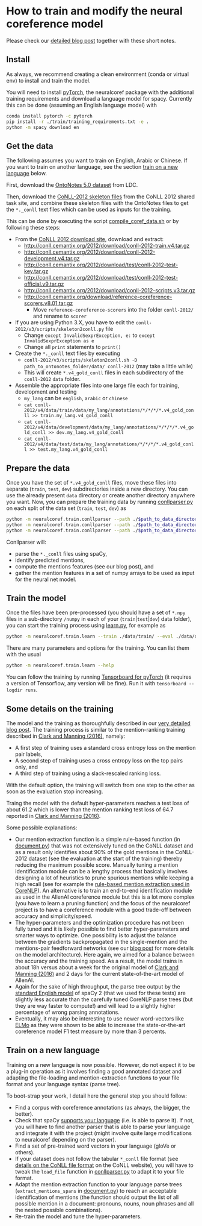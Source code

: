 # How to train and modify the neural coreference model

Please check our [detailed blog post](https://medium.com/huggingface/how-to-train-a-neural-coreference-model-neuralcoref-2-7bb30c1abdfe) together with these short notes.

## Install

As always, we recommend creating a clean environment (conda or virtual env) to install and train the model.

You will need to install [pyTorch](http://pytorch.org/), the neuralcoref package with the additional training requirements and download a language model for spacy.
Currently this can be done (assuming an English language model) with

```bash
conda install pytorch -c pytorch
pip install -r ./train/training_requirements.txt -e .
python -m spacy download en
```

## Get the data

The following assumes you want to train on English, Arabic or Chinese.
If you want to train on another language, see the section [train on a new language](#train-on-a-new-language) below.

First, download the [OntoNotes 5.0 dataset](https://catalog.ldc.upenn.edu/LDC2013T19) from LDC.

Then, download the [CoNLL-2012 skeleton files](http://conll.cemantix.org/2012/data.html) from the CoNLL 2012 shared task site,
and combine these skeleton files with the OntoNotes files to get the `*._conll` text files which can be used as inputs for the training.

This can be done by executing the script [compile_coref_data.sh](/neuralcoref/train/conll_processing_script/compile_coref_data.sh)
or by following these steps:

- From the [CoNLL 2012 download site](http://conll.cemantix.org/2012/download/), download and extract:
  - http://conll.cemantix.org/2012/download/conll-2012-train.v4.tar.gz
  - http://conll.cemantix.org/2012/download/conll-2012-development.v4.tar.gz
  - http://conll.cemantix.org/2012/download/test/conll-2012-test-key.tar.gz
  - http://conll.cemantix.org/2012/download/test/conll-2012-test-official.v9.tar.gz
  - http://conll.cemantix.org/2012/download/conll-2012-scripts.v3.tar.gz
  - http://conll.cemantix.org/download/reference-coreference-scorers.v8.01.tar.gz
    - Move `reference-coreference-scorers` into the folder `conll-2012/` and rename to `scorer`
- If you are using Python 3.X, you have to edit the `conll-2012/v3/scripts/skeleton2conll.py` file
  - Change `except InvalidSexprException, e:` to `except InvalidSexprException as e`
  - Change all `print` statements to `print()`
- Create the `*._conll` text files by executing
  - `conll-2012/v3/scripts/skeleton2conll.sh -D path_to_ontonotes_folder/data/ conll-2012` (may take a little while)
  - This will create `*.v4_gold_conll` files in each subdirectory of the `conll-2012` `data` folder.
- Assemble the appropriate files into one large file each for training, development and testing
  - `my_lang` can be `english`, `arabic` or `chinese`
  - `cat conll-2012/v4/data/train/data/my_lang/annotations/*/*/*/*.v4_gold_conll >> train.my_lang.v4_gold_conll`
  - `cat conll-2012/v4/data/development/data/my_lang/annotations/*/*/*/*.v4_gold_conll >> dev.my_lang.v4_gold_conll`
  - `cat conll-2012/v4/data/test/data/my_lang/annotations/*/*/*/*.v4_gold_conll >> test.my_lang.v4_gold_conll`

## Prepare the data

Once you have the set of `*.v4_gold_conll` files, move these files into separate (`train`, `test`, `dev`) subdirectories inside a new directory. You can use the already present `data` directory or create another directory anywhere you want. Now, you can prepare the training data by running
[conllparser.py](/neuralcoref/train/conllparser.py) on each split of the data set (`train`, `test`, `dev`) as

```bash
python -m neuralcoref.train.conllparser --path ./$path_to_data_directory/train/
python -m neuralcoref.train.conllparser --path ./$path_to_data_directory/test/
python -m neuralcoref.train.conllparser --path ./$path_to_data_directory/dev/
```

Conllparser will:

- parse the `*._conll` files using spaCy,
- identify predicted mentions,
- compute the mentions features (see our blog post), and
- gather the mention features in a set of numpy arrays to be used as input for the neural net model.

## Train the model

Once the files have been pre-processed
(you should have a set of `*.npy` files in a sub-directory `/numpy` in each of your (`train`|`test`|`dev`) data folder),
you can start the training process using [learn.py](/neuralcoref/train/learn.py), for example as

```bash
python -m neuralcoref.train.learn --train ./data/train/ --eval ./data/dev/
```

There are many parameters and options for the training. You can list them with the usual

```bash
python -m neuralcoref.train.learn --help
```

You can follow the training by running [Tensorboard for pyTorch](https://github.com/lanpa/tensorboard-pytorch)
(it requires a version of Tensorflow, any version will be fine). Run it with `tensorboard --logdir runs`.

## Some details on the training

The model and the training as thoroughfully described in our
[very detailed blog post](https://medium.com/huggingface/how-to-train-a-neural-coreference-model-neuralcoref-2-7bb30c1abdfe).
The training process is similar to the mention-ranking training described in
[Clark and Manning (2016)](http://cs.stanford.edu/people/kevclark/resources/clark-manning-emnlp2016-deep.pdf), namely:

- A first step of training uses a standard cross entropy loss on the mention pair labels,
- A second step of training uses a cross entropy loss on the top pairs only, and
- A third step of training using a slack-rescaled ranking loss.

With the default option, the training will switch from one step to the other as soon as the evaluation stop increasing.

Traing the model with the default hyper-parameters reaches a test loss of about 61.2 which is lower than the mention ranking test loss of 64.7 reported in [Clark and Manning (2016)](http://cs.stanford.edu/people/kevclark/resources/clark-manning-emnlp2016-deep.pdf).

Some possible explanations:

- Our mention extraction function is a simple rule-based function (in [document.py](/document.py)) that was not extensively tuned on the CoNLL dataset and as a result only identifies about 90% of the gold mentions in the CoNLL-2012 dataset (see the evaluation at the start of the training) thereby reducing the maximum possible score. Manually tuning a mention identification module can be a lengthy process that basically involves designing a lot of heuristics to prune spurious mentions while keeping a high recall (see for example the [rule-based mention extraction used in CoreNLP](http://www.aclweb.org/anthology/D10-1048)). An alternative is to train an end-to-end identification module as used in the AllenAI coreference module but this is a lot more complex (you have to learn a pruning function) and the focus of the neuralcoref project is to have a coreference module with a good trade-off between accuracy and simplicity/speed.
- The hyper-parameters and the optimization procedure has not been fully tuned and it is likely possible to find better hyper-parameters and smarter ways to optimize. One possibility is to adjust the balance between the gradients backpropagated in the single-mention and the mentions-pair feedforward networks (see our [blog post](https://medium.com/huggingface/how-to-train-a-neural-coreference-model-neuralcoref-2-7bb30c1abdfe) for more details on the model architecture). Here again, we aimed for a balance between the accuracy and the training speed. As a result, the model trains in about 18h versus about a week for the original model of [Clark and Manning (2016)](http://cs.stanford.edu/people/kevclark/resources/clark-manning-emnlp2016-deep.pdf) and 2 days for the current state-of-the-art model of AllenAI.
- Again for the sake of high throughput, the parse tree output by the [standard English model](https://spacy.io/models/en#en_core_web_sm) of spaCy 2 (that we used for these tests) are slightly less accurate than the carefully tuned CoreNLP parse trees (but they are way faster to compute!) and will lead to a slightly higher percentage of wrong parsing annotations.
- Eventually, it may also be interesting to use newer word-vectors like [ELMo](https://arxiv.org/abs/1802.05365) as they were shown to be able to increase the state-or-the-art coreference model F1 test measure by more than 3 percents.

## Train on a new language

Training on a new language is now possible. However, do not expect it to be a plug-in operation as it involves finding a good annotated dataset and adapting the file-loading and mention-extraction functions to your file format and your language syntax (parse tree).

To boot-strap your work, I detail here the general step you should follow:

- Find a corpus with coreference annotations (as always, the bigger, the better).
- Check that spaCy [supports your language](https://spacy.io/models/) (i.e. is able to parse it). If not, you will have to find another parser that is able to parse your language and integrate it with the project (might involve quite large modifications to neuralcoref depending on the parser).
- Find a set of pre-trained word vectors in your language (gloVe or others).
- If your dataset does not follow the tabular `*_conll` file format (see [details on the CoNLL file format](http://conll.cemantix.org/2012/data.html) on the CoNLL website), you will have to tweak the `load_file` function in [conllparser.py](/conllparser.py) to adapt it to your file format.
- Adapt the mention extraction function to your language parse trees (`extract_mentions_spans` in [document.py](/document.py)) to reach an acceptable identification of mentions (the function should output the list of all possible mention in a document: pronouns, nouns, noun phrases and all the nested possible combinations).
- Re-train the model and tune the hyper-parameters.
